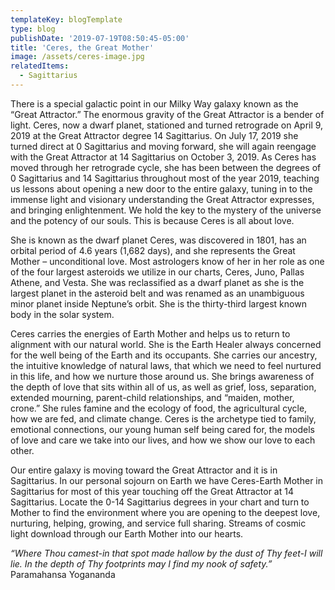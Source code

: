 ```yaml
---
templateKey: blogTemplate
type: blog
publishDate: '2019-07-19T08:50:45-05:00'
title: 'Ceres, the Great Mother'
image: /assets/ceres-image.jpg
relatedItems:
  - Sagittarius
---
```

There is a special galactic point in our Milky Way galaxy known as the “Great Attractor.” The enormous gravity of the Great Attractor is a bender of light.  Ceres, now a dwarf planet, stationed and turned retrograde on April 9, 2019 at the Great Attractor degree 14 Sagittarius.  On July 17, 2019 she turned direct at 0 Sagittarius and moving forward, she will again reengage with the Great Attractor at 14 Sagittarius on October 3, 2019.  As Ceres has moved through her retrograde cycle, she has been between the degrees of 0 Sagittarius and 14 Sagittarius throughout most of the year 2019, teaching us lessons about opening a new door to the entire galaxy, tuning in to the immense light and visionary understanding the Great Attractor expresses, and bringing enlightenment. We hold the key to the mystery of the universe and the potency of our souls.  This is because Ceres is all about love.

She is known as the dwarf planet Ceres, was discovered in 1801, has an orbital period of 4.6 years (1,682 days), and she represents the Great Mother – unconditional love.  Most astrologers know of her in her role as one of the four largest asteroids we utilize in our charts, Ceres, Juno, Pallas Athene, and Vesta.  She was reclassified as a dwarf planet as she is the largest planet in the asteroid belt and was renamed as an unambiguous minor planet inside Neptune’s orbit.  She is the thirty-third largest known body in the solar system.  

Ceres carries the energies of Earth Mother and helps us to return to alignment with our natural world.  She is the Earth Healer always concerned for the well being of the Earth and its occupants.  She carries our ancestry, the intuitive knowledge of natural laws, that which we need to feel nurtured in this life, and how we nurture those around us.  She brings awareness of the depth of love that sits within all of us, as well as grief, loss, separation, extended mourning, parent-child relationships, and “maiden, mother, crone.”  She rules famine and the ecology of food, the agricultural cycle, how we are fed, and climate change.  Ceres is the archetype tied to family, emotional connections, our young human self being cared for, the models of love and care we take into our lives, and how we show our love to each other.  

Our entire galaxy is moving toward the Great Attractor and it is in Sagittarius. In our personal sojourn on Earth we have Ceres-Earth Mother in Sagittarius for most of this year touching off the Great Attractor at 14 Sagittarius.  Locate the 0-14 Sagittarius degrees in your chart and turn to Mother to find the environment where you are opening to the deepest love, nurturing, helping, growing, and service full sharing. Streams of cosmic light download through our Earth Mother into our hearts.  

_“Where Thou camest-in that spot made hallow by the dust of Thy feet-I will lie.  In the depth of Thy footprints may I find my nook of safety.”_ Paramahansa Yogananda
